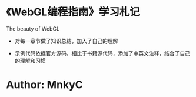 # 《WebGL编程指南》学习札记
The beauty of WebGL

- 对每一章节做了知识总结，加入了自己的理解

- 示例代码依据官方源码，相比于书籍源代码，添加了中英文注释，结合了自己的理解和习惯

# Author: MnkyC